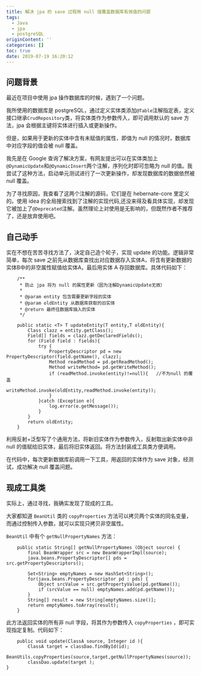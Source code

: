 ```yaml
---
title: 解决 jpa 的 save 过程用 null 值覆盖数据库有效值的问题
tags:
  - Java
  - jpa
  - postgreSQL
originContent: ''
categories: []
toc: true
date: 2019-07-19 16:20:12
---
```


## 问题背景

最近在项目中使用 jpa 操作数据库的时候，遇到了一个问题。

我所使用的数据库是 postgreSQL，通过定义实体类添加`@Table`注解指定表，定义接口继承`CrudRepository`类，将实体类作为参数传入，即可调用默认的 save 方法，jpa 会根据主键将实体进行插入或更新操作。

但是，如果用于更新的实体中含有未赋值的属性，即值为 null 的情况时，数据库中对应字段的值会被 null 覆盖。

我先是在 Google 查询了解决方案，有网友提出可以在实体类加上`@DynamicUpdate`和`@DynamicInsert`两个注解，序列化时即可忽略为 null 的值。我尝试了这种方法，启动单元测试进行了一次更新操作，却发现数据库的数据依然被 null 覆盖。

为了寻找原因，我查看了这两个注解的源码，它们是在 hebernate-core 里定义的。使用 idea 的全局搜索找到了注解的实现代码,还没来得及看具体实现，却发现它被加上了`@Deprecated`注解。虽然理论上对使用是无影响的，但既然作者不推荐了，还是放弃使用吧。

## 自己动手
实在不想在苦苦寻找方法了，决定自己造个轮子，实现 update 的功能。逻辑非常简单，每次 save 之前先从数据库查找出对应数据存入实体A，将含有更新数据的实体B中的非空属性赋值给实体A，最后用实体 A 存回数据库。具体代码如下：

```
	/**
     * 防止 jpa 将为 null 的属性更新（因为注解DynamicUpdate无效）
     *
     * @param entity 包含需要更新字段的实体
     * @param oldEntity 从数据库获取的旧实体
     * @return 最终往数据库插入的实体
     */
     
    public static <T> T updateEntity(T entity,T oldEntity){
        Class clazz = entity.getClass();
        Field[] fields = clazz.getDeclaredFields();
        for (Field field : fields){
            try {
                PropertyDescriptor pd = new PropertyDescriptor(field.getName(), clazz);
                Method readMethod = pd.getReadMethod();
                Method writeMethod= pd.getWriteMethod();
                if (readMethod.invoke(entity)!=null){   //不为null 的覆盖
                    writeMethod.invoke(oldEntity,readMethod.invoke(entity));
                }
            }catch (Exception e){
                log.error(e.getMessage());
            }
        }
        return oldEntity;
    }
```

利用反射+泛型写了个通用方法，将新旧实体作为参数传入，反射取出新实体中非 null 的值赋给旧实体，最后将旧实体返回。将方法封装成工具类方便调用。

在代码中，每次更新数据库前调用一下工具，用返回的实体作为 save 对象，经测试，成功解决 null 覆盖问题。

## 现成工具类

实际上，通过寻找，我确实发现了现成的工具。

大家都知道 `BeanUtil` 类的 `copyProperties` 方法可以拷贝两个实体的同名变量，而通过控制传入参数，就可以实现只拷贝非空属性。

`BeanUtil` 中有个 `getNullPropertyNames` 方法：

```
	public static String[] getNullPropertyNames (Object source) {
		final BeanWrapper src = new BeanWrapperImpl(source);
		java.beans.PropertyDescriptor[] pds = src.getPropertyDescriptors();

		Set<String> emptyNames = new HashSet<String>();
		for(java.beans.PropertyDescriptor pd : pds) {
			Object srcValue = src.getPropertyValue(pd.getName());
			if (srcValue == null) emptyNames.add(pd.getName());
		}
		String[] result = new String[emptyNames.size()];
		return emptyNames.toArray(result);
	}
```

此方法返回实体的所有非 null 字段，将其作为参数传入 `copyProperties` ，即可实现指定复制。代码如下：

```
	public void update(ClassA source, Integer id ){
		ClassA target = classDao.findById(id);  
		BeanUtils.copyProperties(source,target,getNullPropertyNames(source)); 
		classDao.update(target );
}
```